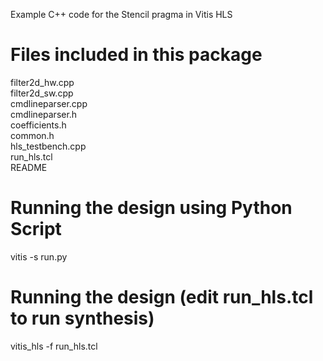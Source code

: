 Example C++ code for the Stencil pragma in Vitis HLS

Files included in this package
==================================================
filter2d_hw.cpp  
filter2d_sw.cpp  
cmdlineparser.cpp  
cmdlineparser.h  
coefficients.h  
common.h  
hls_testbench.cpp  
run_hls.tcl  
README 

Running the design using Python Script 
=================================================
vitis -s run.py

Running the design (edit run_hls.tcl to run synthesis)
=================================================
vitis_hls -f run_hls.tcl